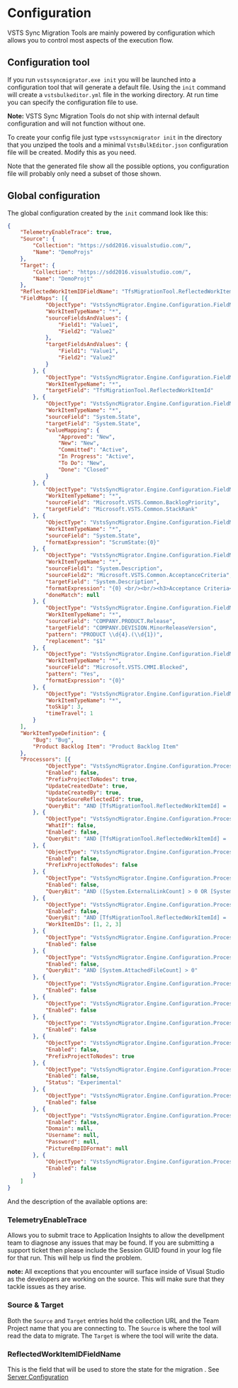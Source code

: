 # Configuration
VSTS Sync Migration Tools are mainly powered by configuration which allows you to control most aspects of the execution flow.

## Configuration tool
If you run `vstssyncmigrator.exe init` you will be launched into a configuration tool that will generate a default file. Using the `init` command will create a `vstsbulkeditor.yml` file in the
working directory. At run time you can specify the configuration file to use.

**Note:** VSTS Sync Migration Tools do not ship with internal default configuration and will not function without one.

To create your config file just type `vstssyncmigrator init` in the directory that you unziped the tools and a minimal `VstsBulkEditor.json` configuration
file will be created. Modify this as you need.

Note that the generated file show all the possible options, you configuration file will probably only need a subset of those shown.

## Global configuration
The global configuration created by the `init` command look like this:

```json
{
	"TelemetryEnableTrace": true,
	"Source": {
		"Collection": "https://sdd2016.visualstudio.com/",
		"Name": "DemoProjs"
	},
	"Target": {
		"Collection": "https://sdd2016.visualstudio.com/",
		"Name": "DemoProjt"
	},
	"ReflectedWorkItemIDFieldName": "TfsMigrationTool.ReflectedWorkItemId",
	"FieldMaps": [{
			"ObjectType": "VstsSyncMigrator.Engine.Configuration.FieldMap.MultiValueConditionalMapConfig",
			"WorkItemTypeName": "*",
			"sourceFieldsAndValues": {
				"Field1": "Value1",
				"Field2": "Value2"
			},
			"targetFieldsAndValues": {
				"Field1": "Value1",
				"Field2": "Value2"
			}
		}, {
			"ObjectType": "VstsSyncMigrator.Engine.Configuration.FieldMap.FieldBlankMapConfig",
			"WorkItemTypeName": "*",
			"targetField": "TfsMigrationTool.ReflectedWorkItemId"
		}, {
			"ObjectType": "VstsSyncMigrator.Engine.Configuration.FieldMap.FieldValueMapConfig",
			"WorkItemTypeName": "*",
			"sourceField": "System.State",
			"targetField": "System.State",
			"valueMapping": {
				"Approved": "New",
				"New": "New",
				"Committed": "Active",
				"In Progress": "Active",
				"To Do": "New",
				"Done": "Closed"
			}
		}, {
			"ObjectType": "VstsSyncMigrator.Engine.Configuration.FieldMap.FieldtoFieldMapConfig",
			"WorkItemTypeName": "*",
			"sourceField": "Microsoft.VSTS.Common.BacklogPriority",
			"targetField": "Microsoft.VSTS.Common.StackRank"
		}, {
			"ObjectType": "VstsSyncMigrator.Engine.Configuration.FieldMap.FieldtoTagMapConfig",
			"WorkItemTypeName": "*",
			"sourceField": "System.State",
			"formatExpression": "ScrumState:{0}"
		}, {
			"ObjectType": "VstsSyncMigrator.Engine.Configuration.FieldMap.FieldMergeMapConfig",
			"WorkItemTypeName": "*",
			"sourceField1": "System.Description",
			"sourceField2": "Microsoft.VSTS.Common.AcceptanceCriteria",
			"targetField": "System.Description",
			"formatExpression": "{0} <br/><br/><h3>Acceptance Criteria</h3>{1}",
			"doneMatch": null
		}, {
			"ObjectType": "VstsSyncMigrator.Engine.Configuration.FieldMap.RegexFieldMapConfig",
			"WorkItemTypeName": "*",
			"sourceField": "COMPANY.PRODUCT.Release",
			"targetField": "COMPANY.DEVISION.MinorReleaseVersion",
			"pattern": "PRODUCT \\d{4}.(\\d{1})",
			"replacement": "$1"
		}, {
			"ObjectType": "VstsSyncMigrator.Engine.Configuration.FieldMap.FieldValuetoTagMapConfig",
			"WorkItemTypeName": "*",
			"sourceField": "Microsoft.VSTS.CMMI.Blocked",
			"pattern": "Yes",
			"formatExpression": "{0}"
		}, {
			"ObjectType": "VstsSyncMigrator.Engine.Configuration.FieldMap.TreeToTagMapConfig",
			"WorkItemTypeName": "*",
			"toSkip": 3,
			"timeTravel": 1
		}
	],
	"WorkItemTypeDefinition": {
		"Bug": "Bug",
		"Product Backlog Item": "Product Backlog Item"
	},
	"Processors": [{
			"ObjectType": "VstsSyncMigrator.Engine.Configuration.Processing.WorkItemMigrationConfig",
			"Enabled": false,
			"PrefixProjectToNodes": true,
			"UpdateCreatedDate": true,
			"UpdateCreatedBy": true,
			"UpdateSoureReflectedId": true,
			"QueryBit": "AND [TfsMigrationTool.ReflectedWorkItemId] = '' AND  [Microsoft.VSTS.Common.ClosedDate] = '' AND [System.WorkItemType] IN ('Shared Steps', 'Shared Parameter', 'Test Case', 'Requirement', 'Task', 'User Story', 'Bug')"
		}, {
			"ObjectType": "VstsSyncMigrator.Engine.Configuration.Processing.WorkItemUpdateConfig",
			"WhatIf": false,
			"Enabled": false,
			"QueryBit": "AND [TfsMigrationTool.ReflectedWorkItemId] = '' AND  [Microsoft.VSTS.Common.ClosedDate] = '' AND [System.WorkItemType] IN ('Shared Steps', 'Shared Parameter', 'Test Case', 'Requirement', 'Task', 'User Story', 'Bug')"
		}, {
			"ObjectType": "VstsSyncMigrator.Engine.Configuration.Processing.NodeStructuresMigrationConfig",
			"Enabled": false,
			"PrefixProjectToNodes": false
		}, {
			"ObjectType": "VstsSyncMigrator.Engine.Configuration.Processing.LinkMigrationConfig",
			"Enabled": false,
			"QueryBit": "AND ([System.ExternalLinkCount] > 0 OR [System.RelatedLinkCount] > 0)"
		}, {
			"ObjectType": "VstsSyncMigrator.Engine.Configuration.Processing.WorkItemPostProcessingConfig",
			"Enabled": false,
			"QueryBit": "AND [TfsMigrationTool.ReflectedWorkItemId] = '' ",
			"WorkItemIDs": [1, 2, 3]
		}, {
			"ObjectType": "VstsSyncMigrator.Engine.Configuration.Processing.WorkItemDeleteConfig",
			"Enabled": false
		}, {
			"ObjectType": "VstsSyncMigrator.Engine.Configuration.Processing.AttachementExportMigrationConfig",
			"Enabled": false,
			"QueryBit": "AND [System.AttachedFileCount] > 0"
		}, {
			"ObjectType": "VstsSyncMigrator.Engine.Configuration.Processing.AttachementImportMigrationConfig",
			"Enabled": false
		}, {
			"ObjectType": "VstsSyncMigrator.Engine.Configuration.Processing.TestVeriablesMigrationConfig",
			"Enabled": false
		}, {
			"ObjectType": "VstsSyncMigrator.Engine.Configuration.Processing.TestConfigurationsMigrationConfig",
			"Enabled": false
		}, {
			"ObjectType": "VstsSyncMigrator.Engine.Configuration.Processing.TestPlansAndSuitsMigrationConfig",
			"Enabled": false,
			"PrefixProjectToNodes": true
		}, {
			"ObjectType": "VstsSyncMigrator.Engine.Configuration.Processing.TestRunsMigrationConfig",
			"Enabled": false,
			"Status": "Experimental"
		}, {
			"ObjectType": "VstsSyncMigrator.Engine.Configuration.Processing.ImportProfilePictureConfig",
			"Enabled": false
		}, {
			"ObjectType": "VstsSyncMigrator.Engine.Configuration.Processing.ExportProfilePictureFromADConfig",
			"Enabled": false,
			"Domain": null,
			"Username": null,
			"Password": null,
			"PictureEmpIDFormat": null
		}, {
			"ObjectType": "VstsSyncMigrator.Engine.Configuration.Processing.FixGitCommitLinksConfig",
			"Enabled": false
		}
	]
}

```

And the description of the available options are:

### TelemetryEnableTrace
Allows you to submit trace to Application Insights to allow the devellpment team to diagnose any issues that may be found. If you are submitting a support ticket then please include the Session GUID found in your log file for that run. This will help us find the problem.

**note:** All exceptions that you encounter will surface inside of Visual Studio as the developers are working on the source. This will make sure that they tackle issues as they arise.

### Source & Target
Both the `Source` and `Target` entries hold the collection URL and the Team Project name that you are connecting to. The `Source` is where the tool will read the data to migrate. The `Target` is where the tool will write the data.

### ReflectedWorkItemIDFieldName

This is the field that will be used to store the state for the migration . See [Server Configuration](server-configuration.md) 

